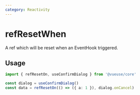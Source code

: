 ```yaml
---
category: Reactivity
---
```


# refResetWhen

A ref which will be reset when an EventHook triggered.

## Usage

```ts
import { refResetOn, useConfirmDialog } from '@vueuse/core'

const dialog = useConfirmDialog()
const data = refResetOn(() => ({ a: 1 }), dialog.onCancel)
```
